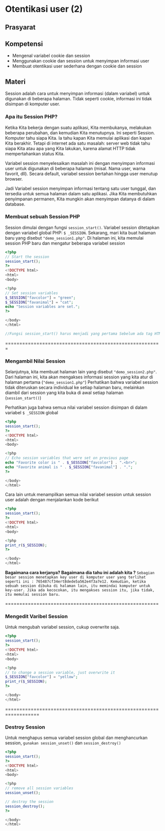 # Otentikasi user (2)

## Prasyarat

## Kompetensi
- Mengenal variabel cookie dan session
- Menggunakan cookie dan session untuk menyimpan informasi user
- Membuat otentikasi user sederhana dengan cookie dan session

## Materi
Session adalah cara untuk menyimpan informasi (dalam variabel) untuk digunakan di beberapa halaman. Tidak seperti cookie, informasi ini tidak disimpan di komputer user.

### Apa itu Session PHP?
Ketika Kita bekerja dengan suatu aplikasi, Kita membukanya, melakukan beberapa perubahan, dan kemudian Kita menutupnya. Ini seperti Session. Komputer tahu siapa Kita. Ia tahu kapan Kita memulai aplikasi dan kapan Kita berakhir. Tetapi di internet ada satu masalah: server web tidak tahu siapa Kita atau apa yang Kita lakukan, karena alamat HTTP tidak mempertahankan status Kita.

Variabel session menyelesaikan masalah ini dengan menyimpan informasi user untuk digunakan di beberapa halaman (misal. Nama user, warna favorit, dll). Secara default, variabel session bertahan hingga user menutup browser.

Jadi Variabel session menyimpan informasi tentang satu user tunggal, dan tersedia untuk semua halaman dalam satu aplikasi. Jika Kita membutuhkan penyimpanan permanen, Kita mungkin akan menyimpan datanya di dalam database.

### Membuat sebuah Session PHP
Session dimulai dengan fungsi `session_start()`. Variabel session ditetapkan dengan variabel global PHP: `$ _SESSION`.
Sekarang, mari kita buat halaman baru yang disebut `"demo_session1.php"`. Di halaman ini, kita memulai session PHP baru dan mengatur beberapa variabel session

```php
<?php
// Start the session
session_start();
?>
<!DOCTYPE html>
<html>
<body>

<?php
// Set session variables
$_SESSION["favcolor"] = "green";
$_SESSION["favanimal"] = "cat";
echo "Session variables are set.";
?>

</body>
</html>

//Fungsi session_start() harus menjadi yang pertama Sebelum ada tag HTML.
```
=======================================================
### Mengambil Nilai Session
Selanjutnya, kita membuat halaman lain yang disebut `"demo_session2.php"`. Dari halaman ini, kita akan mengakses informasi session yang kita atur di halaman pertama (`"demo_session1.php"`)
Perhatikan bahwa variabel session tidak diteruskan secara individual ke setiap halaman baru, melainkan diambil dari session yang kita buka di awal setiap halaman (`session_start()`)

Perhatikan juga bahwa semua nilai variabel session disimpan di dalam variabel `$ _SESSION` global

```php
<?php
session_start();
?>
<!DOCTYPE html>
<html>
<body>

<?php
// Echo session variables that were set on previous page
echo "Favorite color is " . $_SESSION["favcolor"] . ".<br>";
echo "Favorite animal is " . $_SESSION["favanimal"] . ".";
?>

</body>
</html>
```
Cara lain untuk menampilkan semua nilai variabel session untuk session user adalah dengan menjalankan kode berikut

```php
<?php
session_start();
?>
<!DOCTYPE html>
<html>
<body>

<?php
print_r($_SESSION);
?>

</body>
</html>
```

 **Bagaimana cara kerjanya? Bagaimana dia tahu ini adalah kita ?**
`Sebagian besar session menetapkan key user di komputer user yang terlihat seperti ini : 765487cf34ert8dede5a562e4f3a7e12. Kemudian, ketika sebuah session dibuka di halaman lain, itu memindai komputer untuk key-user. Jika ada kecocokan, itu mengakses session itu, jika tidak, itu memulai session baru.`

======================================================

### Mengedit Varibel Session

Untuk mengubah variabel session, cukup overwrite saja.

```php
<?php
session_start();
?>
<!DOCTYPE html>
<html>
<body>

<?php
// to change a session variable, just overwrite it 
$_SESSION["favcolor"] = "yellow";
print_r($_SESSION);
?>

</body>
</html>
```

==================================================================

### Destroy Session

Untuk menghapus semua variabel session global dan menghancurkan session, `gunakan session_unset()` dan `session_destroy()`

```php
<?php
session_start();
?>
<!DOCTYPE html>
<html>
<body>

<?php
// remove all session variables
session_unset(); 

// destroy the session 
session_destroy(); 
?>

</body>
</html>
```

